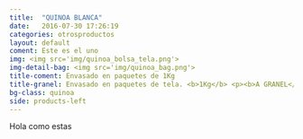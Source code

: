 ```yaml
---
title:  "QUINOA BLANCA"
date:   2016-07-30 17:26:19
categories: otrosproductos
layout: default
coment: Este es el uno
img: <img src='img/quinoa_bolsa_tela.png'>
img-detail-bag: <img src='img/quinoa_bag.png'>
title-coment: Envasado en paquetes de 1Kg
title-granel: Envasado en paquetes de tela. <b>1Kg</b> <p><b>A GRANEL</b><br> Envasado en sacos de <b>10Kg, 25Kg</b> 
bg-class: quinoa 
side: products-left
---
```


Hola como estas